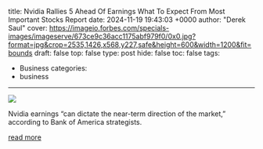 title: Nvidia Rallies 5 Ahead Of Earnings What To Expect From Most Important Stocks Report
date: 2024-11-19 19:43:03 +0000
author: "Derek Saul"
cover: https://imageio.forbes.com/specials-images/imageserve/673ce9c36acc1175abf979f0/0x0.jpg?format=jpg&crop=2535,1426,x568,y227,safe&height=600&width=1200&fit=bounds
draft: false
top: false
type: post
hide: false
toc: false
tags:
  - Business
categories:
  - business
---

![](https://imageio.forbes.com/specials-images/imageserve/673ce9c36acc1175abf979f0/0x0.jpg?format=jpg&crop=2535,1426,x568,y227,safe&height=600&width=1200&fit=bounds)

Nvidia earnings “can dictate the near-term direction of the market,” according to Bank of America strategists.

[read more](https://www.forbes.com/sites/dereksaul/2024/11/19/nvidia-rallies-5-ahead-of-earnings-what-to-expect-from-most-important-stocks-report/)
